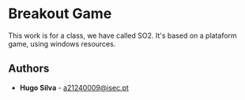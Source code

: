 # Breakout Game

This work is for a class, we have called SO2. It's based on a plataform game, using windows resources.

## Authors
* **Hugo Silva** - a21240009@isec.pt
